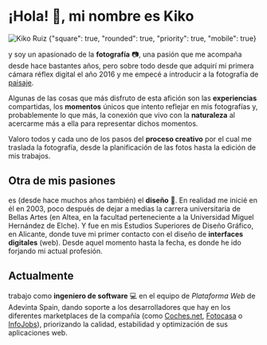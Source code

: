 # ¡Hola! 👋, mi nombre es Kiko

![Kiko Ruiz {"square": true, "rounded": true, "priority": true, "mobile": true}](/avatar.jpg)

y soy un apasionado de la **fotografía** 📷, una pasión que me acompaña desde hace bastantes años, pero sobre todo desde que adquirí mi primera cámara réflex digital el año 2016 y me empecé a introducir a la fotografía de [paisaje](/galeria/paisajes).

Algunas de las cosas que más disfruto de esta afición son las **experiencias** compartidas, los **momentos** únicos que intento reflejar en mis fotografías y, probablemente lo que más, la conexión que vivo con la **naturaleza** al acercarme más a ella para representar dichos momentos.

Valoro todos y cada uno de los pasos del **proceso creativo** por el cual me traslada la fotografía, desde la planificación de las fotos hasta la edición de mis trabajos.

## Otra de mis pasiones

es (desde hace muchos años también) el **diseño** 🎨. En realidad me inicié en él en 2003, poco después de dejar a medias la carrera universitaria de Bellas Artes (en Altea, en la facultad perteneciente a la Universidad Miguel Hernández de Elche). Y fue en mis Estudios Superiores de Diseño Gráfico, en Alicante, donde tuve mi primer contacto con el diseño de **interfaces digitales** (web). Desde aquel momento hasta la fecha, es donde he ido forjando mi actual profesión.

## Actualmente

trabajo como **ingeniero de software** 💻 en el equipo de _Plataforma Web_ de Adevinta Spain, dando soporte a los desarrolladores que hay en los diferentes marketplaces de la compañía (como [Coches.net](https://www.coches.net), [Fotocasa](https://www.fotocasa.es/es) o [InfoJobs](https://www.infojobs.net)), priorizando la calidad, estabilidad y optimización de sus aplicaciones web.
